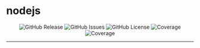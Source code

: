 <!-- This file is safe to edit. Once it exists it will not be overwritten. -->

# nodejs <!-- omit in toc -->

<p align="center">
  <img alt="GitHub Release" src="https://img.shields.io/github/v/release/kilianpaquier/craft?include_prereleases&sort=semver&style=for-the-badge">
  <img alt="GitHub Issues" src="https://img.shields.io/github/issues-raw/kilianpaquier/craft?style=for-the-badge">
  <img alt="GitHub License" src="https://img.shields.io/github/license/kilianpaquier/craft?style=for-the-badge">
  <img alt="Coverage" src="https://img.shields.io/codecov/c/github/kilianpaquier/craft/main?style=for-the-badge">
  <img alt="Coverage" src="https://img.shields.io/sonar/coverage/kilianpaquier_craft/main?server=https%3A%2F%2Fsonarcloud.io&style=for-the-badge">
</p>

---